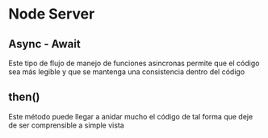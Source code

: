 # Node Server

## Async - Await
Este tipo de flujo de manejo de funciones asincronas permite que el código sea más legible y que se mantenga una consistencia dentro del código

## then()
Este método puede llegar a anidar mucho el código de tal forma que deje de ser comprensible a simple vista